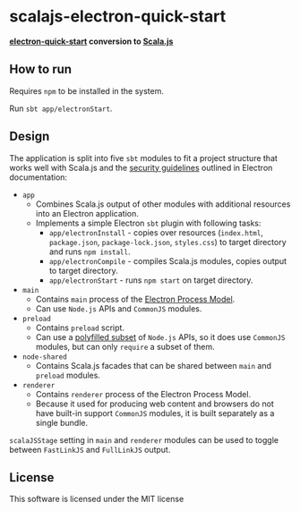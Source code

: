 # scalajs-electron-quick-start

**[electron-quick-start](https://github.com/electron/electron-quick-start) conversion to [Scala.js](https://www.scala-js.org/)**

## How to run

Requires `npm` to be installed in the system.

Run `sbt app/electronStart`.

## Design

The application is split into five `sbt` modules to fit a project structure that works well with Scala.js and the
[security guidelines](https://www.electronjs.org/docs/latest/tutorial/security) outlined in Electron documentation:
 
- `app`
  - Combines Scala.js output of other modules with additional resources into an Electron application.
  - Implements a simple Electron `sbt` plugin with following tasks:
    - `app/electronInstall` - copies over resources (`index.html`, `package.json`, `package-lock.json`, `styles.css`) 
      to target directory and runs `npm install`.
    - `app/electronCompile` - compiles Scala.js modules, copies output to target directory.
    - `app/electronStart` - runs `npm start` on target directory.
- `main`
  - Contains `main` process of the [Electron Process Model](https://www.electronjs.org/docs/latest/tutorial/process-model).
  - Can use `Node.js` APIs and `CommonJS` modules.
- `preload`
  - Contains `preload` script.
  - Can use a [polyfilled subset](https://www.electronjs.org/docs/latest/tutorial/sandbox#preload-scripts) of `Node.js`
    APIs, so it does use `CommonJS` modules, but can only `require` a subset of them.
- `node-shared`
  - Contains Scala.js facades that can be shared between `main` and `preload` modules.
- `renderer`
  - Contains `renderer` process of the Electron Process Model. 
  - Because it used for producing 
  web content and browsers do not have built-in support `CommonJS` modules, it is built separately
  as a single bundle.

`scalaJSStage` setting in `main` and `renderer` modules can be used to toggle between `FastLinkJS` and `FullLinkJS` output.

## License

This software is licensed under the MIT license
